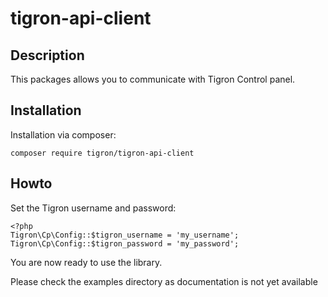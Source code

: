 # tigron-api-client

## Description

This packages allows you to communicate with Tigron Control panel.

## Installation

Installation via composer:

    composer require tigron/tigron-api-client

## Howto

Set the Tigron username and password:

    <?php
    Tigron\Cp\Config::$tigron_username = 'my_username';
    Tigron\Cp\Config::$tigron_password = 'my_password';

You are now ready to use the library.

Please check the examples directory as documentation is not yet available
